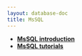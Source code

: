 ```yaml
---
layout: database-doc
title: MsSQL
---
```


- **[MsSQL introduction](https://www.geeksforgeeks.org/introduction-of-ms-sql-server/)**
- **[MsSQL tutorials](https://www.tutorialspoint.com/ms_sql_server/index.htm)**
